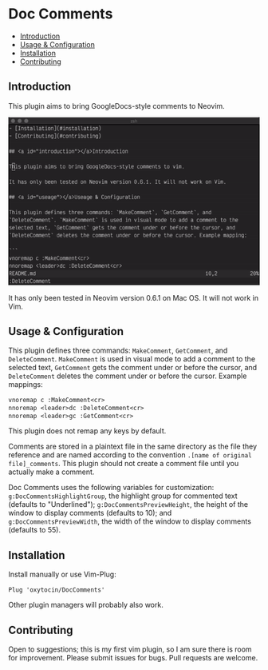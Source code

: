 # Doc Comments

- [Introduction](#introduction)
- [Usage & Configuration](#usage)
- [Installation](#installation)
- [Contributing](#contributing)

## <a id="introduction"></a>Introduction

This plugin aims to bring GoogleDocs-style comments to Neovim.

![demo](./demo.gif)

It has only been tested in Neovim version 0.6.1 on Mac OS. It will not work in Vim.

## <a id="usage"></a>Usage & Configuration

This plugin defines three commands: `MakeComment`, `GetComment`, and `DeleteComment`. `MakeComment` is used in visual mode to add a comment to the selected text, `GetComment` gets the comment under or before the cursor, and `DeleteComment` deletes the comment under or before the cursor. Example mappings:

```
vnoremap c :MakeComment<cr>
nnoremap <leader>dc :DeleteComment<cr>
nnoremap <leader>gc :GetComment<cr>
```

This plugin does not remap any keys by default.

Comments are stored in a plaintext file in the same directory as the file they reference and are named according to the convention `.[name of original file]_comments`. This plugin should not create a comment file until you actually make a comment.

Doc Comments uses the following variables for customization: `g:DocCommentsHighlightGroup`, the highlight group for commented text (defaults to "Underlined"); `g:DocCommentsPreviewHeight`, the height of the window to display comments (defaults to 10); and `g:DocCommentsPreviewWidth`, the width of the window to display comments (defaults to 55).

## <a id="installation"></a>Installation

Install manually or use Vim-Plug:

```
Plug 'oxytocin/DocComments'
```

Other plugin managers will probably also work.

## <a id="contributing"></a>Contributing

Open to suggestions; this is my first vim plugin, so I am sure there is room for improvement. Please submit issues for bugs. Pull requests are welcome.
